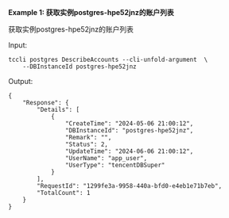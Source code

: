**Example 1: 获取实例postgres-hpe52jnz的账户列表**

获取实例postgres-hpe52jnz的账户列表

Input: 

```
tccli postgres DescribeAccounts --cli-unfold-argument  \
    --DBInstanceId postgres-hpe52jnz
```

Output: 
```
{
    "Response": {
        "Details": [
            {
                "CreateTime": "2024-05-06 21:00:12",
                "DBInstanceId": "postgres-hpe52jnz",
                "Remark": "",
                "Status": 2,
                "UpdateTime": "2024-06-06 21:00:12",
                "UserName": "app_user",
                "UserType": "tencentDBSuper"
            }
        ],
        "RequestId": "1299fe3a-9958-440a-bfd0-e4eb1e71b7eb",
        "TotalCount": 1
    }
}
```

